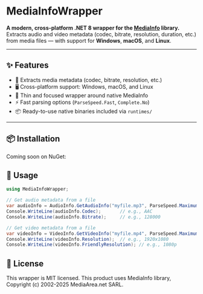 # MediaInfoWrapper

**A modern, cross-platform .NET 8 wrapper for the [MediaInfo](https://mediaarea.net/en/MediaInfo) library.**  
Extracts audio and video metadata (codec, bitrate, resolution, duration, etc.) from media files — with support for **Windows**, **macOS**, and **Linux**.

---

## ✨ Features

- 🎥 Extracts media metadata (codec, bitrate, resolution, etc.)
- 🖥️ Cross-platform support: Windows, macOS, and Linux
- 🔁 Thin and focused wrapper around native MediaInfo
- ⚡ Fast parsing options (`ParseSpeed.Fast`, `Complete.No`)
- 📦 Ready-to-use native binaries included via `runtimes/`

---

## 📦 Installation

Coming soon on NuGet:

## 📄 Usage

```csharp
using MediaInfoWrapper;

// Get audio metadata from a file
var audioInfo = AudioInfo.GetAudioInfo("myfile.mp3", ParseSpeed.Maximum, Complete.Yes);
Console.WriteLine(audioInfo.Codec);       // e.g., AAC
Console.WriteLine(audioInfo.Bitrate);     // e.g., 128000

// Get video metadata from a file
var videoInfo = VideoInfo.GetVideoInfo("myfile.mp4", ParseSpeed.Maximum, Complete.Yes);
Console.WriteLine(videoInfo.Resolution);  // e.g., 1920x1080
Console.WriteLine(videoInfo.FriendlyResolution); // e.g., 1080p
```

## 📜 License
This wrapper is MIT licensed.
This product uses MediaInfo library, Copyright (c) 2002-2025 MediaArea.net SARL.


